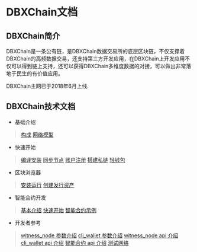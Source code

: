 # DBXChain文档

## DBXChain简介

DBXChain是一条公有链，是DBXChain数据交易所的底层区块链，不仅支撑着DBXChain的高频数据交易，还支持第三方开发应用，在DBXChain上开发应用不仅可以得到链上支持，还可以获得DBXChain多维度数据的对接，可以做出非常落地于民生的有价值应用。

DBXChain主网已于2018年6月上线.


## DBXChain技术文档
* 基础介绍
> [构成](introduction.md)
[网络模型](network_model.md)
* 快速开始
> [编译安装](node/compile.md)
[同步节点](node/sync.md)
[账户注册](node/register.md)
[搭建私链](node/private-chain.md)
[轻钱包](node/cli_wallet.md)
* 区块浏览器
> [安装运行](wallet/install.md)
[创建发行资产](wallet/publish_asset.md)
* 智能合约开发
> [基本介绍](contract/introduction.md)
[快速开始](contract/introduction.md)
[智能合约示例](contract/introduction.md)

* 开发者参考
>[witness_node 参数介绍](node/cmd/witness_node.md)
[cli_wallet 参数介绍](node/cmd/cli_wallet.md)
[witness_node api 介绍](node/api/witness_node.md)
[cli_wallet api 介绍](node/api/cli_wallet.md)
[智能合约 api 介绍](contract/contract-api.md)
[测试网络](testnet/introduction.md)
